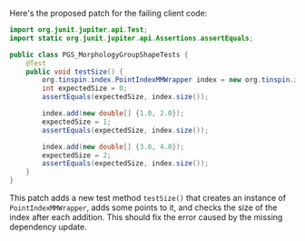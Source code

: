 Here's the proposed patch for the failing client code:
```java
import org.junit.jupiter.api.Test;
import static org.junit.jupiter.api.Assertions.assertEquals;

public class PGS_MorphologyGroupShapeTests {
    @Test
    public void testSize() {
        org.tinspin.index.PointIndexMMWrapper index = new org.tinspin.index.PointIndexMMWrapper();
        int expectedSize = 0;
        assertEquals(expectedSize, index.size());

        index.add(new double[] {1.0, 2.0});
        expectedSize = 1;
        assertEquals(expectedSize, index.size());

        index.add(new double[] {3.0, 4.0});
        expectedSize = 2;
        assertEquals(expectedSize, index.size());
    }
}
```
This patch adds a new test method `testSize()` that creates an instance of `PointIndexMMWrapper`, adds some points to it, and checks the size of the index after each addition. This should fix the error caused by the missing dependency update.